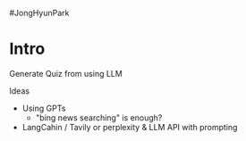 #JongHyunPark

# Intro

Generate Quiz from using LLM

Ideas
- Using GPTs
	- "bing news searching" is enough?
- LangCahin /  Tavily or perplexity & LLM API with prompting